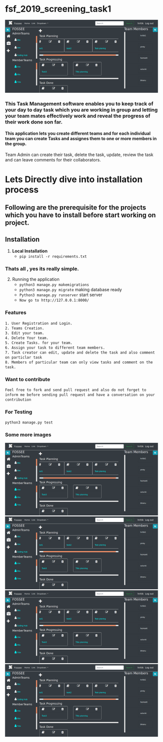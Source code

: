 # fsf_2019_screening_task1


![alt text](https://github.com/Eagle732/fsf_2019_screening_task1/blob/master/static/assets/images/Screenshot%20from%202019-03-29%2020-03-47.png)

### This Task Management software enables you to keep track of your day to day task which you are working in group and letting your team mates effectively work and reveal the progress of their work done son far.


#### This application lets you create different teams and for each individual team you can create Tasks and assignes them to one or more members in the group.
Team Admin can create their task, delete the task, update, review the task and can leave comments for their collaborators.



# Lets Directly dive into installation process
## Following are the prerequisite for the projects which you have to install before start working on project.
## Installation

1. **Local Installation**
    * `pip install -r requirements.txt`


### Thats all , yes its really simple.



2. Running the application
    * `python3 manage.py makemigrations`
    * `python3 manage.py migrate`           making database ready
    * `Python3 manage.py runserver`         start server
    * `Now go to http://127.0.0.1:8000/`

### Features
    1. User Registration and Login.
    2. Teams Creation.
    3. Edit your team.
    4. Delete Your team.
    5. Create Tasks. for your team.
    6. Assign your task to different team members.
    7. Task creator can edit, update and delete the task and also comment on particlar task
    8. Members of particular team can only view tasks and comment on the task. 

### Want to contribute

    Feel free to fork and send pull request and also do not forget to inform me before sending pull request and have a conversation on your contribution 



### For Testing

    python3 manage.py test


### Some more images
![alt text](https://github.com/Eagle732/fsf_2019_screening_task1/blob/master/static/assets/images/Screenshot%20from%202019-03-29%2020-03-47.png)
![alt text](https://github.com/Eagle732/fsf_2019_screening_task1/blob/master/static/assets/images/Screenshot%20from%202019-03-29%2020-03-47.png)
![alt text](https://github.com/Eagle732/fsf_2019_screening_task1/blob/master/static/assets/images/Screenshot%20from%202019-03-29%2020-03-47.png)
![alt text](https://github.com/Eagle732/fsf_2019_screening_task1/blob/master/static/assets/images/Screenshot%20from%202019-03-29%2020-03-47.png)

